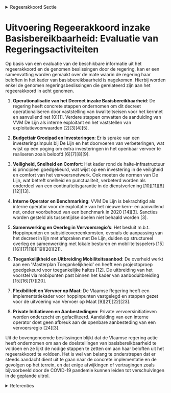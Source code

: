 

<details>
        <summary>Regeerakkoord Sectie </summary>
        <p>1.4 Basisbereikbaarheid We operationaliseren het decreet betreffende de basisbereikbaarheid. Hierbij wordt ingezet op elke vervoerslaag (spoorweg, kern- en aanvullend net en vervoer op maat) en de overstapmogelijkheden tussen deze lagen. We versnellen de modal shift met een budgettair groeipad: extra investeringen gecombineerd met toenemende exploitatiemid-delen moeten leiden tot hoog kwalitatief (extra) aanbod. We maken de alternatieven voor de wagen aantrekkelijker door te investeren in hun veiligheid, snelheid en comfort. In de vervoersregio’s overleggen de diverse mobiliteitsspelers (De Lijn, departement MOW, AWV, De Vlaamse Waterweg, NMBS, Infrabel… ) op structurele basis met de lokale besturen, onder regie van het departement MOW. Zo kan er beter worden ingespeeld op de (lokale) vraag en wordt het combimobiliteitsbeleid mee van onderen uit aangestuurd. De vervoerregio’s hebben beslis-singsrecht omtrent het aanvullend net en het vervoer op maat en geven advies inzake het kernnet dat in handen blijft van de Vlaamse overheid. De Lijn is in de vorige legislatuur hervormd tot een slankere vervoersorganisatie met een verhoogde kostendekkingsgraad. Sowieso blijft De Lijn verder een hogere kostendekkingsgraad realiseren en blijft kostenefficiëntie een perma-nente drijfveer. Anderzijds blijft De Lijn, mits het succesvol doorstaan van een benchmark in 2020, ook de interne operator in Vlaanderen voor de exploitatie van het nieuwe vraaggestuurde kern- en aanvullend net. In de tweede helft van deze regeerperiode zal er in 1 vervoersregio een piloot-project worden opgezet om daar via tendering een operator voor het vraaggestuurde kern- en aanvullend net aan te duiden binnen die vervoers-regio. We onderzoeken tevens hoe we de drem-pels in de regelgeving kunnen wegwerken voor private vervoersinitiatieven. De focus ligt nu op een betere dienstverlening, vooral inzake commerciële snelheid en stiptheid, en een verhoging van aanbod en comfort. We vertrekken hierbij vanuit de huidige en toekom-stige effectieve vervoersvragen op het terrein. Een betere dienstverlening betekent ook een zekere dienstverlening. Daarom zetten we een stap verder op het vlak van een gegarandeerde dienstverlening. De regering zal De Lijn opdragen om - na overleg met sociale partners – verdere stappen te zetten m.b.t. het aanbieden van gegarandeerde dienstverlening. Bij gebreke aan resultaten binnen de termijn van zes maanden, zal de regering het initiatief nemen om voormelde doelstelling alsnog te realiseren. De Lijn zorgt tevens voor een uniform systeem voor de afhan-deling van verkeersboetes van chauffeurs in de plaats van de huidige verschillen per provincie. Het vervoer op maat wordt uitgebouwd door de vervoerregio’s met ondersteuning door het depar-tement MOW. De Vlaamse regering zal daarvoor gebiedsdekkend extra middelen voorzien voor heel Vlaanderen. Deze worden geobjectiveerd vastgelegd en verdeeld tussen de verschillende vervoersregio’s. We bieden zowel open gebruikers als bijzondere doelgroepen de beste garantie voor een kostenef-ficiënt antwoord op lokale vervoernoden. Er bestaan al heel wat initiatieven van lokaal vraagafhankelijk vervoer, zoals de belbussen, leerlingen- en ander doelgroepenvervoer. Dit aanbod wordt in de toekomst mee geïntegreerd in het Vervoer op Maat, waardoor er voor iedereen een grotere flexibiliteit en meer op de vraag aangepast aanbod ontstaat. Taxibedrijven kunnen bvb perfect mee participeren in gehandicapten vervoer. De garanties vervat in het compensatie-decreet en het decreet inzake leerlingenvervoer blijven uiteraard overeind. Tegelijkertijd stimuleren we eveneens het privaat collectief vervoer door busbanen ook open te stellen voor private bussen en taxi’s en door groen licht te geven voor private busverbindingen. We verruimen het aanbod met snelle, inter-stede-lijke lijnen, maximaal op vrije busbanen. De Vlaamse regering kan een vergunning weigeren als ze besluit dat het vervoer de levensvatbaarheid van vergelijkbaar vervoer op de directe verbin-dingen in kwestie, waarvoor reeds een openbare dienstencontract is afgesloten, ernstig in het gedrang kan brengen We bieden de eindgebruikers een maximaal vervoersaanbod en eenvoudig gebruik ervan aan door middel van een doorgedreven tarief- en ticketintegratie per vervoerregio - en waar moge-lijk ruimer - en Mobility-as-a-service oplossingen. We betrekken hierbij zo veel mogelijk betrokken vervoers- en Mobility-as-a-Service-aanbieders. Mobility-as-a-Service-initiatieven worden onder-steund, onder andere door regelgeving in verband met openstellen van data, aangepaste tariefstruc-turen van onze (openbare) vervoersbedrijven en het werken aan een gestandaardiseerde uitwisse-ling van informatie via een centraal IT-platform, beheerd door het departement MOW. Concreet moet het mogelijk zijn om je volledige verplaat-sing te maken met één vervoerbewijs of via één platform, ongeacht het aantal modi of het aantal verschillende aanbieders van vervoer of deelsys-temen die gebruikt worden bij de verplaatsing. We versterken ook de investeringsimpuls bij De Lijn van de afgelopen jaren. Het meerjarig inves-teringsprogramma rond het vernieuwen van de tramsporen en de vergroening van het rollend materieel wordt integraal uitgevoerd. Ten laatste in 2025 worden de stadskernen enkel nog emissie-vrij bediend. Ten laatste vóór 2035 rijden alle bussen in heel Vlaanderen emissievrij. Ook de (private) onderaannemers van De Lijn worden hier maximaal bij betrokken. De Lijn moet verder uitgroeien tot een voorloper en zelfs voorbeeld inzake modern, hoogwaardig en betrouwbaar openbaar vervoer. De focus ligt op de operatio-nele dienstverlening ten dienste van de eindge-bruiker. Taken die niet tot deze focus behoren, worden afgestoten. Dit betekent ook het valori-seren van overbodige vaste activa. De mogelijk-heid tot deconsolidatie van De Lijn wordt nadruk-kelijk onderzocht. Het opereren buiten de consolidatiekring laat creatieve(re) investeringsim-pulsen toe. Het is evenwel de vaste intentie van de Vlaamse regering om haar meerderheidsaandeel-houderspositie te behouden. We maken de beheersovereenkomst met De Lijn nog meer prestatiegericht en dus op basis van meetbare, ambitieuze prestatie-indicatoren. Het geautomatiseerde registratiesysteem wordt sowieso in 2020 op punt gesteld. Voor uitbrei-dingsinvesteringen worden op basis van een transparant kostenmodel de noodzakelijke exploitatiemiddelen voorzien. Gezien de vraagge-richtheid leidt elke aanboduitbreiding of -aanpas-sing in beginsel ook tot een verhoging van de kostendekkingsgraad. We integreren zo het aanbod van het openbaar vervoer met deelfiets-systemen. Ter hoogte van mobipunten maken we het mogelijk om vandaag te kiezen voor de fiets, morgen voor de bus, en overmorgen voor een (deel)auto en andere deelsystemen. We integreren alvast het Blue Bike deelfietsenaanbod in het abonnement van De Lijn. De Lijn wil echter niet de monopolist worden in vervoersdeelsystemen. Private spelers worden, in samenspraak met de vervoerregio’s, gefaciliteerd om aan knooppunten allerhande deelsystemen te exploiteren. Basisbereikbaarheid geldt voor iedereen. We zorgen daarom voor een Masterplan toegankelijk-heid met ambitieuze maar haalbare doelstellingen voor het toegankelijk maken van halte-infrastructuur. We breiden het aantal meer mobiele lijnen gevoelig uit waarbij de haltes op gewestwegen versneld toegankelijk worden gemaakt voor personen met een motorische of visuele beperking en waarbij proactief wordt samengewerkt met de lokale besturen om de haltes op hun wegen toegankelijk te maken en hiervoor de nodige incentives te voorzien. Vlaanderen bewaakt en faciliteert de realisatie van de huidige Vlaamse spoorprioriteiten en bereidt zich voor op de volgende stap. Daarnaast zetten we de gesprekken voort met het oog op de realisatie van de 3RX/IJzeren Rijn en de inherente tweede havenontsluiting. </p>
        </details> 

# Uitvoering Regeerakkoord inzake Basisbereikbaarheid: Evaluatie van Regeringsactiviteiten

Op basis van een evaluatie van de beschikbare informatie uit het regeerakkoord en de genomen beslissingen door de regering, kan er een samenvatting worden gemaakt over de mate waarin de regering haar beloften in het kader van basisbereikbaarheid is nagekomen. Hierbij worden enkel de genomen regeringsbeslissingen die gerelateerd zijn aan het regeerakkoord in acht genomen.

1. **Operationalisatie van het Decreet inzake Basisbereikbaarheid**: De regering heeft concrete stappen ondernomen om dit decreet operationaliseren door vaststelling van kwaliteitseisen voor het kernnet en aanvullend net \[0\]\[1\]. Verdere stappen omvatten de aanduiding van VVM De Lijn als interne exploitant en het vaststellen van exploitatievoorwaarden \[2\]\[3\]\[4\]\[5\].

2. **Budgettair Groeipad en Investeringen**: Er is sprake van een investeringsimpuls bij De Lijn en het doorvoeren van verbeteringen, wat wijst op een poging om extra investeringen in het openbaar vervoer te realiseren zoals beloofd \[6\]\[7\]\[8\]\[9\].

3. **Veiligheid, Snelheid en Comfort**: Het kader rond de halte-infrastructuur is principieel goedgekeurd, wat wijst op een investering in de veiligheid en comfort van het vervoersnetwerk. Ook moeten de normen van De Lijn, wat betreft snelheid en punctualiteit, verbeterd worden als onderdeel van een continuïteitsgarantie in de dienstverlening \[10\]\[11\]\[6\]\[12\]\[13\].

4. **Interne Operator en Benchmarking**: VVM De Lijn is bekrachtigd als interne operator voor de exploitatie van het nieuwe kern- en aanvullend net, onder voorbehoud van een benchmark in 2020 \[14\]\[3\]. Sancties worden gesteld als tussentijdse doelen niet behaald worden \[3\].

5. **Samenwerking en Overleg in Vervoersregio’s**: Het besluit m.b.t. Hoppinpunten en subsidieovereenkomsten, evenals de aanpassing van het decreet in lijn met afspraken met De Lijn, duiden op structureel overleg en samenwerking met lokale besturen en mobiliteitsspelers \[15\]\[16\]\[17\]\[18\]\[19\]\[20\]\[21\].

6. **Toegankelijkheid en Uitbreiding Mobiliteitsaanbod**: De overheid werkt aan een 'Masterplan Toegankelijkheid' en heeft een projectoproep goedgekeurd voor toegankelijke haltes \[12\]. De uitbreiding van het voorstel via mobipunten past binnen het kader van aanboduitbreiding \[15\]\[16\]\[17\]\[20\].

7. **Flexibiliteit en Vervoer op Maat**: De Vlaamse Regering heeft een implementatiekader voor hoppinpunten vastgelegd en stappen gezet voor de uitvoering van Vervoer op Maat \[9\]\[21\]\[22\]\[23\].

8. **Private Initiatieven en Aanbestedingen**: Private vervoersinitiatieven worden onderzocht en gefaciliteerd. Aanduiding van een interne operator doet geen afbreuk aan de openbare aanbesteding van een vervoersregio \[24\]\[3\].

Uit de bovengenoemde beslissingen blijkt dat de Vlaamse regering actie heeft ondernomen om aan de doelstellingen van basisbereikbaarheid te voldoen en ze lijkt de nodige stappen te zetten om aan haar beloften uit het regeerakkoord te voldoen. Het is wel van belang te onderstrepen dat er steeds aandacht dient uit te gaan naar de concrete implementatie en de gevolgen op het terrein, en dat enige afwijkingen of vertragingen zoals bijvoorbeeld door de COVID-19 pandemie kunnen leiden tot verschuivingen in de geplande uitrol.

<details>
        <summary> Referenties</summary>
        **[\[0\]](https://beslissingenvlaamseregering.vlaanderen.be/?search=Decreet%20basisbereikbaarheid%3A%20kwaliteitseisen%20kernnet%20en%20aanvullend%20net%2C%20en%20streefwaarden%20wegbeheerders%20over%20doorstroming%20openbaar%20vervoer&dateOption=select&startDate=2020-09-04T08%3A00%3A00Z&endDate=2020-09-04T08%3A00%3A00Z)** : **(2020-09-04)** Decreet basisbereikbaarheid: kwaliteitseisen kernnet en aanvullend net, en streefwaarden wegbeheerders over doorstroming openbaar vervoer 

**[\[1\]](https://beslissingenvlaamseregering.vlaanderen.be/?search=Decreet%20basisbereikbaarheid%3A%20kwaliteitseisen%20kernnet%20en%20aanvullend%20net&dateOption=select&startDate=2020-07-10T08%3A00%3A00Z&endDate=2020-07-10T08%3A00%3A00Z)** : **(2020-07-10)** Decreet basisbereikbaarheid: kwaliteitseisen kernnet en aanvullend net 

**[\[2\]](https://beslissingenvlaamseregering.vlaanderen.be/?search=Exploitatie%20kernnet%20en%20aanvullend%20net%20openbaar%20vervoer&dateOption=select&startDate=2021-07-16T06%3A00%3A00Z&endDate=2021-07-16T06%3A00%3A00Z)** : **(2021-07-16)** Exploitatie kernnet en aanvullend net openbaar vervoer 

**[\[3\]](https://beslissingenvlaamseregering.vlaanderen.be/?search=Basisbereikbaarheid%3A%20aanduiding%20van%20de%20VVM%20De%20Lijn%20als%20interne%20operator%20voor%20het%20kern-%20en%20aanvullend%20net&dateOption=select&startDate=2020-12-11T19%3A00%3A00Z&endDate=2020-12-11T19%3A00%3A00Z)** : **(2020-12-11)** Basisbereikbaarheid: aanduiding van de VVM De Lijn als interne operator voor het kern- en aanvullend net 

**[\[4\]](https://beslissingenvlaamseregering.vlaanderen.be/?search=Exploitatie%20kernnet%20en%20aanvullend%20net%20openbaar%20vervoer%3A%20voorwaarden&dateOption=select&startDate=2021-12-17T09%3A00%3A00Z&endDate=2021-12-17T09%3A00%3A00Z)** : **(2021-12-17)** Exploitatie kernnet en aanvullend net openbaar vervoer: voorwaarden 

**[\[5\]](https://beslissingenvlaamseregering.vlaanderen.be/?search=Benchmark%20VVM%20De%20Lijn&dateOption=select&startDate=2020-02-21T09%3A00%3A00Z&endDate=2020-02-21T09%3A00%3A00Z)** : **(2020-02-21)** Benchmark VVM De Lijn 

**[\[6\]](https://beslissingenvlaamseregering.vlaanderen.be/?search=Vereisten%20en%20beheer%20voor%20haltes%20openbaar%20personenvervoer%20over%20de%20weg%20en%20over%20het%20spoor&dateOption=select&startDate=2022-05-13T08%3A00%3A00Z&endDate=2022-05-13T08%3A00%3A00Z)** : **(2022-05-13)** Vereisten en beheer voor haltes openbaar personenvervoer over de weg en over het spoor 

**[\[7\]](https://beslissingenvlaamseregering.vlaanderen.be/?search=Mobiliteitsmonitoring%20en%20voortgangsrapportage%20basisbereikbaarheid&dateOption=select&startDate=2022-01-28T09%3A00%3A00Z&endDate=2022-01-28T09%3A00%3A00Z)** : **(2022-01-28)** Mobiliteitsmonitoring en voortgangsrapportage basisbereikbaarheid 

**[\[8\]](https://beslissingenvlaamseregering.vlaanderen.be/?search=Mobiliteitsmonitoring%20en%20voortgangsrapportage%20basisbereikbaarheid&dateOption=select&startDate=2022-05-13T08%3A00%3A00Z&endDate=2022-05-13T08%3A00%3A00Z)** : **(2022-05-13)** Mobiliteitsmonitoring en voortgangsrapportage basisbereikbaarheid 

**[\[9\]](https://beslissingenvlaamseregering.vlaanderen.be/?search=Uitvoering%20vervoer%20op%20maat%3A%20subsidieovereenkomsten&dateOption=select&startDate=2023-06-30T08%3A00%3A00Z&endDate=2023-06-30T08%3A00%3A00Z)** : **(2023-06-30)** Uitvoering vervoer op maat: subsidieovereenkomsten 

**[\[10\]](https://beslissingenvlaamseregering.vlaanderen.be/?search=Vereisten%20en%20beheer%20voor%20haltes%20openbaar%20personenvervoer%20over%20de%20weg%20en%20over%20het%20spoor&dateOption=select&startDate=2021-07-16T06%3A00%3A00Z&endDate=2021-07-16T06%3A00%3A00Z)** : **(2021-07-16)** Vereisten en beheer voor haltes openbaar personenvervoer over de weg en over het spoor 

**[\[11\]](https://beslissingenvlaamseregering.vlaanderen.be/?search=Vereisten%20en%20beheer%20voor%20haltes%20openbaar%20personenvervoer%20over%20de%20weg%20en%20over%20het%20spoor&dateOption=select&startDate=2021-10-15T08%3A00%3A00Z&endDate=2021-10-15T08%3A00%3A00Z)** : **(2021-10-15)** Vereisten en beheer voor haltes openbaar personenvervoer over de weg en over het spoor 

**[\[12\]](https://beslissingenvlaamseregering.vlaanderen.be/?search=Projectoproep%20%E2%80%98Masterplan%20Toegankelijke%20haltes%E2%80%99&dateOption=select&startDate=2021-04-02T08%3A00%3A00Z&endDate=2021-04-02T08%3A00%3A00Z)** : **(2021-04-02)** Projectoproep ‘Masterplan Toegankelijke haltes’ 

**[\[13\]](https://beslissingenvlaamseregering.vlaanderen.be/?search=Decreet%20Verkeersveiligheid%20van%20weginfrastructuur%3A%20uitbreiding%20toepassingsgebied&dateOption=select&startDate=2021-12-17T09%3A00%3A00Z&endDate=2021-12-17T09%3A00%3A00Z)** : **(2021-12-17)** Decreet Verkeersveiligheid van weginfrastructuur: uitbreiding toepassingsgebied 

**[\[14\]](https://beslissingenvlaamseregering.vlaanderen.be/?search=Benchmark%20VVM%20De%20Lijn&dateOption=select&startDate=2019-12-20T09%3A00%3A00Z&endDate=2019-12-20T09%3A00%3A00Z)** : **(2019-12-20)** Benchmark VVM De Lijn 

**[\[15\]](https://beslissingenvlaamseregering.vlaanderen.be/?search=Implementatiekader%20hoppinpunten%20of%20mobiliteitsknooppunten&dateOption=select&startDate=2021-07-16T06%3A00%3A00Z&endDate=2021-07-16T06%3A00%3A00Z)** : **(2021-07-16)** Implementatiekader hoppinpunten of mobiliteitsknooppunten 

**[\[16\]](https://beslissingenvlaamseregering.vlaanderen.be/?search=Implementatiekader%20hoppinpunten%20of%20mobiliteitsknooppunten&dateOption=select&startDate=2021-11-19T09%3A00%3A00Z&endDate=2021-11-19T09%3A00%3A00Z)** : **(2021-11-19)** Implementatiekader hoppinpunten of mobiliteitsknooppunten 

**[\[17\]](https://beslissingenvlaamseregering.vlaanderen.be/?search=Regelgevend%20kader%20Mobipunten&dateOption=select&startDate=2020-09-11T08%3A00%3A00Z&endDate=2020-09-11T08%3A00%3A00Z)** : **(2020-09-11)** Regelgevend kader Mobipunten 

**[\[18\]](https://beslissingenvlaamseregering.vlaanderen.be/?search=Regelgevend%20kader%20Mobipunten&dateOption=select&startDate=2020-07-17T08%3A00%3A00Z&endDate=2020-07-17T08%3A00%3A00Z)** : **(2020-07-17)** Regelgevend kader Mobipunten 

**[\[19\]](https://beslissingenvlaamseregering.vlaanderen.be/?search=Addendum%20Openbaredienstencontract%20VVM%20De%20Lijn%202023-2027&dateOption=select&startDate=2023-03-31T08%3A00%3A00Z&endDate=2023-03-31T08%3A00%3A00Z)** : **(2023-03-31)** Addendum Openbaredienstencontract VVM De Lijn 2023-2027 

**[\[20\]](https://beslissingenvlaamseregering.vlaanderen.be/?search=Implementatiekader%20hoppinpunten%20of%20mobiliteitsknooppunten&dateOption=select&startDate=2022-02-11T09%3A00%3A00Z&endDate=2022-02-11T09%3A00%3A00Z)** : **(2022-02-11)** Implementatiekader hoppinpunten of mobiliteitsknooppunten 

**[\[21\]](https://beslissingenvlaamseregering.vlaanderen.be/?search=Verlenging%20overeenkomst%20VVSG%20over%20Gemeentelijk%20Ondersteuningsplatform%20Vervoerregiowerking%202022-2025&dateOption=select&startDate=2021-12-10T09%3A00%3A00Z&endDate=2021-12-10T09%3A00%3A00Z)** : **(2021-12-10)** Verlenging overeenkomst VVSG over Gemeentelijk Ondersteuningsplatform Vervoerregiowerking 2022-2025 

**[\[22\]](https://beslissingenvlaamseregering.vlaanderen.be/?search=Verlenging%20openbaredienstverplichting%20vervoer%20van%20personen%20met%20een%20handicap%20of%20een%20ernstig%20beperkte%20mobiliteit&dateOption=select&startDate=2021-10-22T08%3A00%3A00Z&endDate=2021-10-22T08%3A00%3A00Z)** : **(2021-10-22)** Verlenging openbaredienstverplichting vervoer van personen met een handicap of een ernstig beperkte mobiliteit 

**[\[23\]](https://beslissingenvlaamseregering.vlaanderen.be/?search=Verlenging%20openbaredienstverplichting%20vervoer%20van%20personen%20met%20een%20handicap%20of%20een%20ernstig%20beperkte%20mobiliteit&dateOption=select&startDate=2021-12-17T09%3A00%3A00Z&endDate=2021-12-17T09%3A00%3A00Z)** : **(2021-12-17)** Verlenging openbaredienstverplichting vervoer van personen met een handicap of een ernstig beperkte mobiliteit 

**[\[24\]]** : **(2020-06-12)**  
        </details> 

